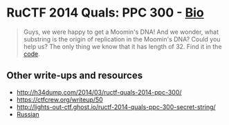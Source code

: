 # RuCTF 2014 Quals: PPC 300 - [Bio](https://github.com/HackerDom/ructf-2014-quals/tree/master/tasks/bio)

> Guys, we were happy to get a Moomin's DNA! And we wonder, what substring is the origin of replication in the Moomin's DNA? Could you help us?
> The only thing we know that it has length of 32. Find it in the [code](https://github.com/HackerDom/ructf-2014-quals/blob/master/tasks/bio/static/word.gz).

## Other write-ups and resources

* <http://h34dump.com/2014/03/ructf-quals-2014-ppc-300/>
* <https://ctfcrew.org/writeup/50>
* <http://lights-out-ctf.ghost.io/ructf-2014-quals-ppc-300-secret-string/>
* [Russian](http://singularityctf.blogspot.de/2014/03/ructf-quals-2014-writeup-ppc-300-secret.html)
